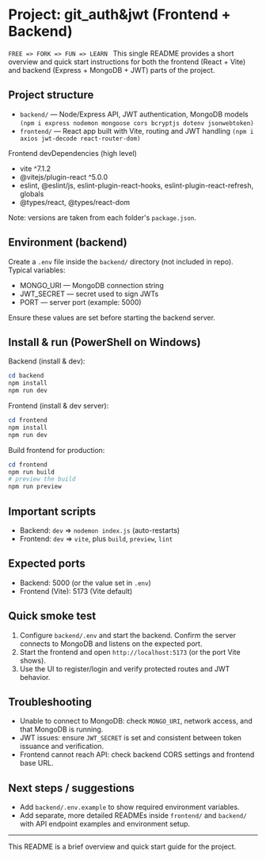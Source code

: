 # Project: git_auth&jwt (Frontend + Backend)
`FREE => FORK => FUN => LEARN `
This single README provides a short overview and quick start instructions for both the frontend (React + Vite) and backend (Express + MongoDB + JWT) parts of the project.

## Project structure

- `backend/` — Node/Express API, JWT authentication, MongoDB models `(npm i express nodemon mongoose cors bcryptjs dotenv jsonwebtoken)`
- `frontend/` — React app built with Vite, routing and JWT handling `(npm i axios jwt-decode react-router-dom)`

Frontend devDependencies (high level)
- vite ^7.1.2
- @vitejs/plugin-react ^5.0.0
- eslint, @eslint/js, eslint-plugin-react-hooks, eslint-plugin-react-refresh, globals
- @types/react, @types/react-dom

Note: versions are taken from each folder's `package.json`.

## Environment (backend)

Create a `.env` file inside the `backend/` directory (not included in repo). Typical variables:

- MONGO_URI — MongoDB connection string
- JWT_SECRET — secret used to sign JWTs
- PORT — server port (example: 5000)

Ensure these values are set before starting the backend server.

## Install & run (PowerShell on Windows)

Backend (install & dev):

```powershell
cd backend
npm install
npm run dev
```

Frontend (install & dev server):

```powershell
cd frontend
npm install
npm run dev
```

Build frontend for production:

```powershell
cd frontend
npm run build
# preview the build
npm run preview
```

## Important scripts

- Backend: `dev` => `nodemon index.js` (auto-restarts)
- Frontend: `dev` => `vite`, plus `build`, `preview`, `lint`

## Expected ports

- Backend: 5000 (or the value set in `.env`)
- Frontend (Vite): 5173 (Vite default)

## Quick smoke test

1. Configure `backend/.env` and start the backend. Confirm the server connects to MongoDB and listens on the expected port.
2. Start the frontend and open `http://localhost:5173` (or the port Vite shows).
3. Use the UI to register/login and verify protected routes and JWT behavior.

## Troubleshooting

- Unable to connect to MongoDB: check `MONGO_URI`, network access, and that MongoDB is running.
- JWT issues: ensure `JWT_SECRET` is set and consistent between token issuance and verification.
- Frontend cannot reach API: check backend CORS settings and frontend base URL.

## Next steps / suggestions

- Add `backend/.env.example` to show required environment variables.
- Add separate, more detailed READMEs inside `frontend/` and `backend/` with API endpoint examples and environment setup.

---

This README is a brief overview and quick start guide for the project.


